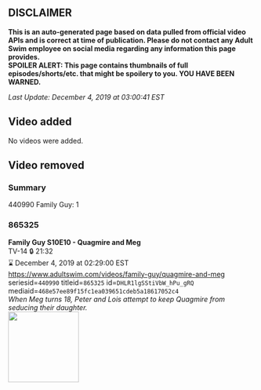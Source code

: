 ## DISCLAIMER
**This is an auto-generated page based on data pulled from official video APIs and is correct at time of publication. Please do not contact any Adult Swim employee on social media regarding any information this page provides.**  
**SPOILER ALERT: This page contains thumbnails of full episodes/shorts/etc. that might be spoilery to you. YOU HAVE BEEN WARNED.**  

_Last Update: December 4, 2019 at 03:00:41 EST_
## Video added
No videos were added.  
## Video removed
### Summary
440990 Family Guy: 1  
### 865325
**Family Guy S10E10 - Quagmire and Meg**  
TV-14 🔒 21:32  
⌛ December 4, 2019 at 02:29:00 EST  
https://www.adultswim.com/videos/family-guy/quagmire-and-meg  
seriesid=`440990` titleid=`865325` id=`DHLR1lgSStiVbW_hPu_gRQ` mediaid=`468e57ee89f15fc1ea039651cdeb5a18617052c4`  
_When Meg turns 18, Peter and Lois attempt to keep Quagmire from seducing their daughter._  
<a href="https://i.cdn.turner.com/adultswim/big/image-upload/thumbnails/thumb-2_image-152088975273513.jpg"><img src="https://i.cdn.turner.com/adultswim/big/image-upload/thumbnails/thumb-2_image-152088975273513.jpg" height="144px" /></a>
